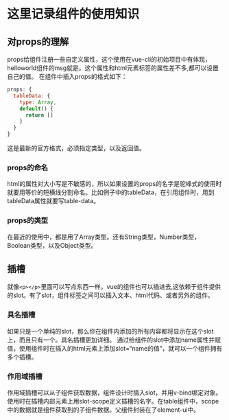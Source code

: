 # 这里记录组件的使用知识

## 对props的理解

props给组件注册一些自定义属性，这个使用在vue-cli的初始项目中有体现，helloworld组件的msg就是。这个属性和html元素标签的属性差不多,都可以设置自己的值。
在组件中插入props的格式如下：

```javascript
props: {
  tableData: {
    type: Array,
    default() {
      return []
    }
  }
}
```

这是最新的官方格式，必须指定类型，以及返回值。

### props的命名

html的属性对大小写是不敏感的，所以如果设置的props的名字是驼峰式的使用时就要用等价的短横线分割命名。比如例子中的tableData，在引用组件时，用到tableData属性就要写table-data。

### props的类型

在最近的使用中，都是用了Array类型。还有String类型，Number类型，Boolean类型，以及Object类型。

## 插槽

就像```<p></p>```里面可以写点东西一样。vue的组件也可以插进去,这依赖于组件提供的slot。有了slot，组件标签之间可以插入文本、html代码、或者另外的组件。

### 具名插槽

如果只是一个单纯的slot，那么你在组件内添加的所有内容都将显示在这个slot上，而且只有一个。具名插槽更加详细。
通过给组件的slot中添加name属性并赋值，使用组件时在插入的html元素上添加slot=“name的值”，就可以一个组件拥有多个插槽。

### 作用域插槽

作用域插槽可以从子组件获取数据，组件设计时插入slot，并用v-bind绑定对象。使用时在插槽内部元素上用slot-scope定义插槽的名字。在table组件中，scope中的数据就是组件获取到的子组件数据。父组件封装在了element-ui中。